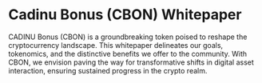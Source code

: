 # Cadinu Bonus (CBON) Whitepaper

CADINU Bonus (CBON) is a groundbreaking token poised to reshape the cryptocurrency landscape. This whitepaper delineates our goals, tokenomics, and the distinctive benefits we offer to the community. With CBON, we envision paving the way for transformative shifts in digital asset interaction, ensuring sustained progress in the crypto realm.
